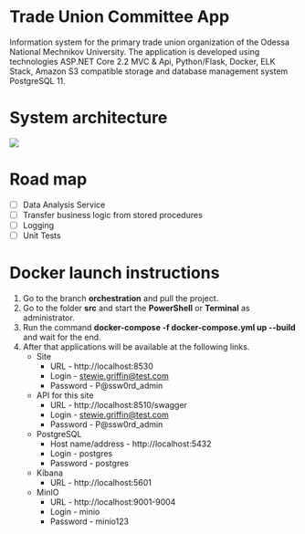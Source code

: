 # Trade Union Committee App
Information system for the primary trade union organization of the Odessa National Mechnikov University. The application is developed using technologies ASP.NET Core 2.2 MVC &amp; Api, Python/Flask, Docker, ELK Stack, Amazon S3 compatible storage and database management system PostgreSQL 11.

# System architecture
![](https://github.com/zavada-sergey/TradeUnionCommittee.WebApp.Core/blob/master/blob/Architecture.png)

# Road map
- [ ] Data Analysis Service
- [ ] Transfer business logic from stored procedures
- [ ] Logging
- [ ] Unit Tests

# Docker launch instructions
1. Go to the branch **orchestration** and pull the project.
2. Go to the folder **src** and start the **PowerShell** or **Terminal** as administrator.
3. Run the command **docker-compose -f docker-compose.yml up --build** and wait for the end.
4. After that applications will be available at the following links.
    - Site
        - URL - http://localhost:8530
        - Login - stewie.griffin@test.com
        - Password - P@ssw0rd_admin
    - API for this site
        - URL - http://localhost:8510/swagger
        - Login - stewie.griffin@test.com
        - Password - P@ssw0rd_admin
    - PostgreSQL
        - Host name/address - http://localhost:5432
        - Login - postgres 
        - Password - postgres
    - Kibana 
        - URL - http://localhost:5601
    - MinIO
        - URL - http://localhost:9001-9004
        - Login - minio
        - Password - minio123
